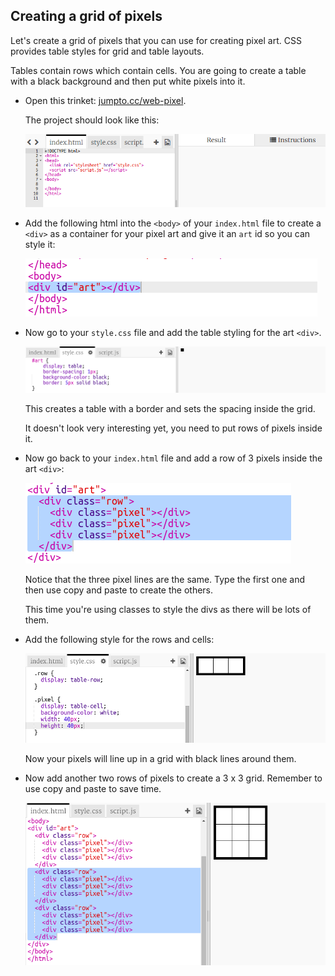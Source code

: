 ## Creating a grid of pixels

Let's create a grid of pixels that you can use for creating pixel art. CSS provides table styles for grid and table layouts. 

Tables contain rows which contain cells. You are going to create a table with a black background and then put white pixels into it. 



+ Open this trinket: <a href="http://jumpto.cc/web-pixel" target="_blank">jumpto.cc/web-pixel</a>. 

	The project should look like this:

	![screenshot](images/pixel-starter.png)

+ Add the following html into the `<body>` of your `index.html` file to create a `<div>` as a container for your pixel art and give it an `art` id so you can style it:

	![screenshot](images/pixel-art-art.png)

+ Now go to your `style.css` file and add the table styling for the art `<div>`.

	![screenshot](images/pixel-art-style.png)

	This creates a table with a border and sets the spacing inside the grid. 

	It doesn't look very interesting yet, you need to put rows of pixels inside it. 

 + Now go back to your `index.html` file and add a row of 3 pixels inside the art `<div>`:

	![screenshot](images/pixel-art-row.png)
	
	 Notice that the three pixel lines are the same. Type the first one and then use copy and paste to create the others. 

 	This time you're using classes to style the divs as there will be lots of them. 

 + Add the following style for the rows and cells:

	![screenshot](images/pixel-art-row-style.png)

 	Now your pixels will line up in a grid with black lines around them. 

 + Now add another two rows of pixels to create a 3 x 3 grid. Remember to use copy and paste to save time. 

	![screenshot](images/pixel-art-grid-3.png)
	
    
